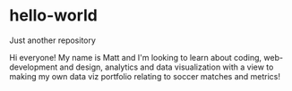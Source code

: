 # hello-world
Just another repository

Hi everyone! 
My name is Matt and I'm looking to learn about coding, web-development and design, analytics and data visualization with a view to making my own data viz portfolio relating to soccer matches and metrics!
